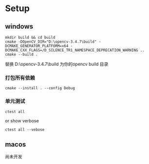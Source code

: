 # Setup

## windows
```
mkdir build && cd build
cmake -DOpenCV_DIR="D:\opencv-3.4.7\build" -DCMAKE_GENERATOR_PLATFORM=x64 -DCMAKE_CXX_FLAGS=/D_SILENCE_TR1_NAMESPACE_DEPRECATION_WARNING ..
cmake --build .
```
替换 D:\opencv-3.4.7\build 为你的opencv build 目录
### 打包所有依赖

```
cmake --install . --config Debug
```
### 单元测试

```
ctest all 
```
or show verbose

```
ctest all --vebose
```


## macos 
尚未开发